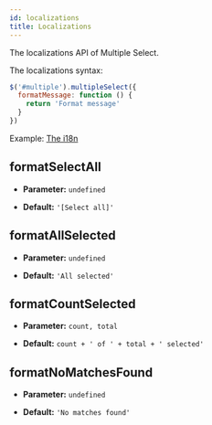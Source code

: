 ```yaml
---
id: localizations
title: Localizations
---
```


The localizations API of Multiple Select.

<div id="gg"></div>

The localizations syntax:

```js
$('#multiple').multipleSelect({
  formatMessage: function () {
    return 'Format message'
  }
})
```

Example: [The i18n](/examples#i18n.html)

## formatSelectAll

- **Parameter:** `undefined`

- **Default:** `'[Select all]'`

## formatAllSelected

- **Parameter:** `undefined`

- **Default:** `'All selected'`

## formatCountSelected

- **Parameter:** `count, total`

- **Default:** `count + ' of ' + total + ' selected'`

## formatNoMatchesFound

- **Parameter:** `undefined`

- **Default:** `'No matches found'`
